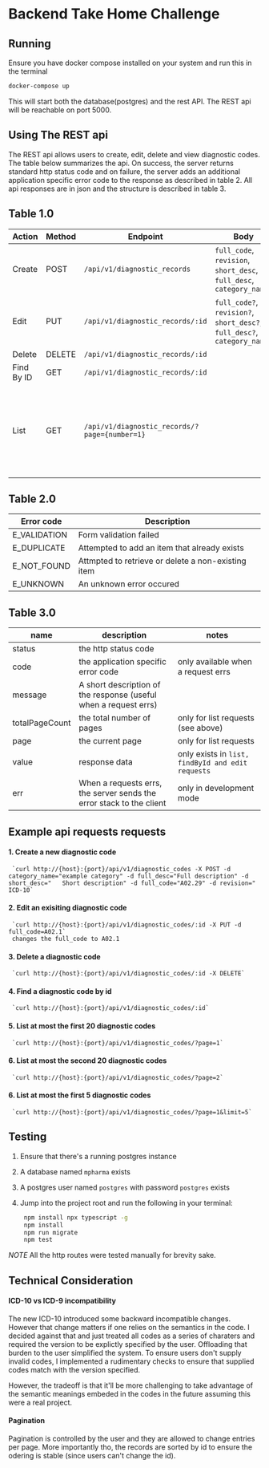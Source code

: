 
# Backend Take Home Challenge


## Running 
Ensure you have docker compose installed on your system and run  this in the terminal

``` bash 
docker-compose up
```

This will start both the database(postgres) and the rest API. The REST api will be reachable on port 5000. 


## Using The REST api 
The REST api allows users to create, edit, delete and view diagnostic codes.  The table below summarizes the api. On success, the server returns standard http status code and on failure, the server adds an additional application specific error code to the response as described in table 2. All api responses are in json and the structure is described in table 3. 


Table 1.0
------------ 

| Action     | Method | Endpoint                                    | Body                                                                     | Notes                                                                                                             |
|------------|--------|---------------------------------------------|--------------------------------------------------------------------------|-------------------------------------------------------------------------------------------------------------------|
| Create     | POST   | `/api/v1/diagnostic_records`                |  `full_code`, `revision`, `short_desc`, `full_desc`, `category_name`     |                                                                                                                   |
| Edit       | PUT    | `/api/v1/diagnostic_records/:id`            | `full_code?`, `revision?`, `short_desc?`, `full_desc?`, `category_name?` | 1. Any fields can be optional but at least one field must  be submitted                                              |
| Delete     | DELETE | `/api/v1/diagnostic_records/:id`            |                                                                          |                                                                                                                   |
| Find By ID | GET    | `/api/v1/diagnostic_records/:id`            |                                                                          |                                                                                                                   |
| List       | GET    | `/api/v1/diagnostic_records/?page={number=1}` |                                                                          | The server returns extra information such as the totalPageCount, currentPage, and the number of entries per page. |


Table 2.0
-----------

| Error code|Description|
|----------|-------------|
|E_VALIDATION | Form validation failed |
|E_DUPLICATE | Attempted to add an item that already exists     |
|E_NOT_FOUND  | Attmpted to retrieve or delete a non-existing item | 
|E_UNKNOWN | An unknown error occured |


Table 3.0
---------

|name|description|notes|
|------|----|-------|
|status| the http status code||
|code|the application specific error code|only available when a request errs|
|message|A short description of the response (useful when a request errs)| 
|totalPageCount|the total number of pages| only for list requests (see above)|
|page| the current page|only for list requests|
|value|response data| only exists in `list, findById and edit requests`
|err|When a requests errs, the server sends the error stack to the client | only in development mode| 

## Example api requests requests

#### 1. Create a new diagnostic code
     `curl http://{host}:{port}/api/v1/diagnostic_codes -X POST -d category_name="example category" -d full_desc="Full description" -d short_desc="   Short description" -d full_code="A02.29" -d revision=" ICD-10`

#### 2. Edit an exisiting diagnostic code 
     `curl http://{host}:{port}/api/v1/diagnostic_codes/:id -X PUT -d full_code=A02.1`
     changes the full_code to A02.1

#### 3. Delete a diagnostic code
     `curl http://{host}:{port}/api/v1/diagnostic_codes/:id -X DELETE`

#### 4. Find a diagnostic code by id 
     `curl http://{host}:{port}/api/v1/diagnostic_codes/:id`
  
#### 5. List at most the first 20 diagnostic codes
     `curl http://{host}:{port}/api/v1/diagnostic_codes/?page=1`

#### 6. List at most the second 20 diagnostic codes
     `curl http://{host}:{port}/api/v1/diagnostic_codes/?page=2`
     
#### 6. List at most the first 5 diagnostic codes
     `curl http://{host}:{port}/api/v1/diagnostic_codes/?page=1&limit=5`

## Testing

1. Ensure that there's a running postgres instance 
2. A database named `mpharma` exists
3. A postgres user named `postgres` with password `postgres` exists
4. Jump into the project root and run the following in your terminal:
	
   ``` bash
	npm install npx typescript -g 
	npm install
	npm run migrate
	npm test 
   ```

*NOTE* All the http routes were tested manually for brevity sake. 

## Technical Consideration

#### ICD-10 vs ICD-9 incompatibility

The new ICD-10 introduced some backward incompatible changes. However that change matters if one relies on the semantics in the code. I decided against that and just treated all codes as a series of charaters and required the version to be explictly specified by the user. Offloading that burden to the user simplified the system. To ensure users don't supply invalid codes, I implemented a rudimentary checks to ensure that supplied codes match with the version specified. 

However, the tradeoff is that it'll be more challenging to take advantage of the semantic meanings embeded in the codes in the future assuming this were a real project.

#### Pagination
Pagination is controlled by the user and they are allowed to change entries per page. More importantly tho, the records are sorted by id to ensure the odering is stable (since users can't change the id). 

